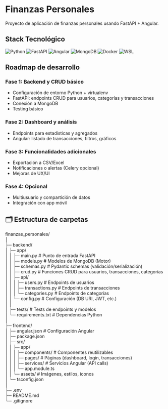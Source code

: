 # Finanzas Personales

Proyecto de aplicación de finanzas personales usando FastAPI + Angular.

## Stack Tecnológico

![Python](https://img.shields.io/badge/python-3.11-blue)
![FastAPI](https://img.shields.io/badge/FastAPI-0.101.0-green)
![Angular](https://img.shields.io/badge/Angular-16-red)
![MongoDB](https://img.shields.io/badge/MongoDB-6.0-brightgreen)
![Docker](https://img.shields.io/badge/Docker-enabled-blue)
![WSL](https://img.shields.io/badge/WSL-Ubuntu%2020.04-orange)

## Roadmap de desarrollo

### Fase 1: Backend y CRUD básico
- Configuración de entorno Python + virtualenv
- FastAPI: endpoints CRUD para usuarios, categorías y transacciones
- Conexión a MongoDB
- Testing básico

### Fase 2: Dashboard y análisis
- Endpoints para estadísticas y agregados
- Angular: listado de transacciones, filtros, gráficos

### Fase 3: Funcionalidades adicionales
- Exportación a CSV/Excel
- Notificaciones o alertas (Celery opcional)
- Mejoras de UX/UI

### Fase 4: Opcional
- Multiusuario y compartición de datos
- Integración con app móvil


## 🗂 Estructura de carpetas
finanzas_personales/  
│  
├─ backend/  
│   ├─ app/  
│   │   ├─ main.py              # Punto de entrada FastAPI  
│   │   ├─ models.py            # Modelos de MongoDB (Motor)  
│   │   ├─ schemas.py           # Pydantic schemas (validación/serialización)  
│   │   ├─ crud.py              # Funciones CRUD para usuarios, transacciones, categorías  
│   │   ├─ api/  
│   │   │   ├─ users.py         # Endpoints de usuarios  
│   │   │   ├─ transactions.py  # Endpoints de transacciones  
│   │   │   └─ categories.py    # Endpoints de categorías  
│   │   └─ config.py            # Configuración (DB URI, JWT, etc.)  
│   │  
│   ├─ tests/                   # Tests de endpoints y modelos  
│   └─ requirements.txt         # Dependencias Python  
│  
├─ frontend/  
│   ├─ angular.json             # Configuración Angular  
│   ├─ package.json  
│   ├─ src/  
│   │   ├─ app/  
│   │   │   ├─ components/      # Componentes reutilizables  
│   │   │   ├─ pages/           # Páginas (dashboard, login, transacciones)  
│   │   │   ├─ services/        # Servicios Angular (API calls)  
│   │   │   └─ app.module.ts  
│   │   └─ assets/              # Imágenes, estilos, iconos  
│   └─ tsconfig.json  
│  
├─ .env  
├─ README.md  
└─ .gitignore  
